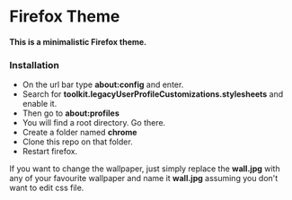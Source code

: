 # Firefox Theme

#### This is a minimalistic Firefox theme. 

### Installation
- On the url bar type **about:config** and enter.
- Search for **toolkit.legacyUserProfileCustomizations.stylesheets** and enable it.
- Then go to **about:profiles**
- You will find a root directory. Go there.
- Create a folder named **chrome**
- Clone this repo on that folder.
- Restart firefox.

If you want to change the wallpaper, just simply replace the **wall.jpg** with any of your favourite wallpaper and name it **wall.jpg** assuming you don't want to edit css file.
